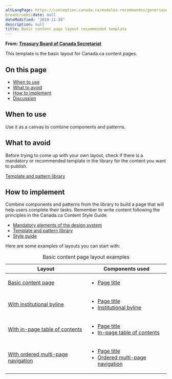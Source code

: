 ```yaml
---
altLangPage: https://conception.canada.ca/modeles-recommandes/generique.html
breadcrumbs:date: null
dateModified: '2019-11-28'
description: null
title: Basic content page layout recommended template
---
```



<p class="gc-byline">
 <strong>
  From:
  <a href="https://www.canada.ca/en/treasury-board-secretariat.html">
   Treasury Board of Canada Secretariat
  </a>
 </strong>
</p>

<p>
 This template is the basic layout for Canada.ca content pages.
</p>

<section>
 <h2>
  On this page
 </h2>
 <ul>
  <li>
   <a href="#use">
    When to use
   </a>
  </li>
  <li>
   <a href="#avoid">
    What to avoid
   </a>
  </li>
  <li>
   <a href="#how">
    How to implement
   </a>
  </li>
  <li>
   <a href="#discuss">
    Discussion
   </a>
  </li>
 </ul>
</section>

<section>
 <h2 id="use">
  When to use
 </h2>
 <p>
  Use it as a canvas to combine components and patterns.
 </p>
</section>

<section>
 <h2 id="avoid">
  What to avoid
 </h2>
 <p>
  Before trying to come up with your own layout, check if there is a mandatory or recommended template in the library for the content you want to publish.
 </p>
 <p>
  <a href="https://www.canada.ca/en/government/about/design-system/pattern-library.html">
   Template and pattern library
  </a>
 </p>
</section>

<section>
 <h2 id="how">
  How to implement
 </h2>
 <p>
  Combine components and patterns from the library to build a page that will help users complete their tasks. Remember to write content following the principles in the Canada.ca Content Style Guide.
 </p>
 <ul>
  <li>
   <a href="{{ site.url }}/architecture/mandatory-elements.html">
    Mandatory elements of the design system
   </a>
  </li>
  <li>
   <a href="https://www.canada.ca/en/government/about/design-system/pattern-library.html">
    Template and pattern library
   </a>
  </li>
  <li>
   <a href="https://www.canada.ca/en/treasury-board-secretariat/services/government-communications/canada-content-style-guide.html">
    Style guide
   </a>
  </li>
 </ul>
 <p>
  Here are some examples of layouts you can start with:
 </p>
 <div class="row">
  <div class="col-md-9 col-lg-8">
   <table class="table">
    <caption>
     Basic content page layout examples
    </caption>
    <thead>
     <tr>
      <th>
       Layout
      </th>
      <th>
       Components used
      </th>
     </tr>
    </thead>
    <tbody>
     <tr>
      <td>
       <a href="../coded-layout/generic-destination-basic.html">
        Basic content page
       </a>
      </td>
      <td>
       <ul>
        <li>
         <a href="https://www.canada.ca/en/treasury-board-secretariat/services/government-communications/canada-content-style-guide.html#wp5-1">
          Page title
         </a>
        </li>
       </ul>
      </td>
     </tr>
     <tr>
      <td>
       <a href="../coded-layout/generic-destination-byline.html">
        With institutional byline
       </a>
      </td>
      <td>
       <ul>
        <li>
         <a href="https://www.canada.ca/en/treasury-board-secretariat/services/government-communications/canada-content-style-guide.html#wp5-1">
          Page title
         </a>
        </li>
        <li>
         <a href="../common-design-patterns/institutional-byline.html">
          Institutional byline
         </a>
        </li>
       </ul>
      </td>
     </tr>
     <tr>
      <td>
       <a href="../coded-layout/generic-destination-toc.html">
        With in-page table of contents
       </a>
      </td>
      <td>
       <ul>
        <li>
         <a href="https://www.canada.ca/en/treasury-board-secretariat/services/government-communications/canada-content-style-guide.html#wp5-1">
          Page title
         </a>
        </li>
        <li>
         <a href="../common-design-patterns/in-page-toc.html">
          In-page table of contents
         </a>
        </li>
       </ul>
      </td>
     </tr>
     <tr>
      <td>
       <a href="../coded-layout/generic-destination-sit1.html">
        With ordered multi-page navigation
       </a>
      </td>
      <td>
       <ul>
        <li>
         <a href="https://www.canada.ca/en/treasury-board-secretariat/services/government-communications/canada-content-style-guide.html#wp5-1">
          Page title
         </a>
        </li>
        <li>
         <a href="../common-design-patterns/ordered-multipage.html">
          Ordered multi-page navigation
         </a>
        </li>
       </ul>
      </td>
     </tr>
    </tbody>
   </table>
  </div>
 </div>
</section>



